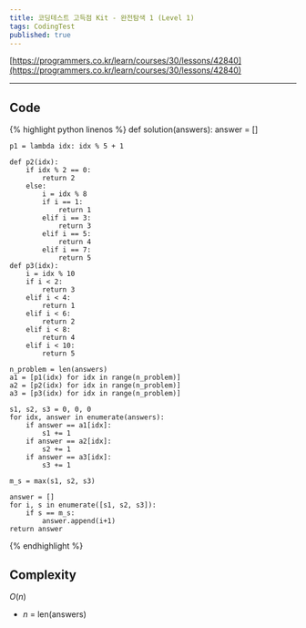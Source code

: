 ```yaml
---
title: 코딩테스트 고득점 Kit - 완전탐색 1 (Level 1)
tags: CodingTest
published: true
---
```



[https://programmers.co.kr/learn/courses/30/lessons/42840](https://programmers.co.kr/learn/courses/30/lessons/42840)

<!--more-->

---

## Code
{% highlight python linenos %}
def solution(answers):
    answer = []

    p1 = lambda idx: idx % 5 + 1

    def p2(idx):
        if idx % 2 == 0:
            return 2
        else:
            i = idx % 8
            if i == 1:
                return 1
            elif i == 3:
                return 3
            elif i == 5:
                return 4
            elif i == 7:
                return 5
    def p3(idx):
        i = idx % 10
        if i < 2:
            return 3
        elif i < 4:
            return 1
        elif i < 6:
            return 2
        elif i < 8:
            return 4
        elif i < 10:
            return 5

    n_problem = len(answers)
    a1 = [p1(idx) for idx in range(n_problem)]
    a2 = [p2(idx) for idx in range(n_problem)]
    a3 = [p3(idx) for idx in range(n_problem)]

    s1, s2, s3 = 0, 0, 0
    for idx, answer in enumerate(answers):
        if answer == a1[idx]:
            s1 += 1
        if answer == a2[idx]:
            s2 += 1
        if answer == a3[idx]:
            s3 += 1

    m_s = max(s1, s2, s3)

    answer = []
    for i, s in enumerate([s1, s2, s3]):
        if s == m_s:
            answer.append(i+1)
    return answer
{% endhighlight %}


## Complexity
$O(n)$

- $n$ = len(answers)
